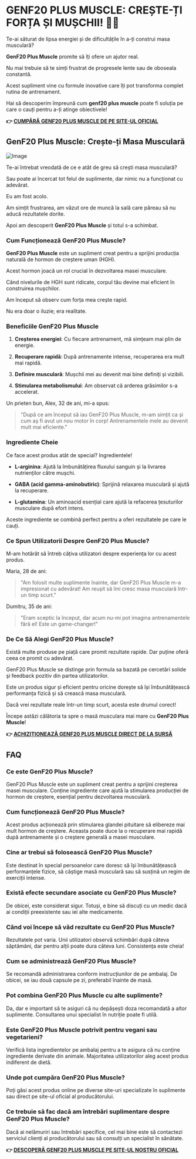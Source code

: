 # GENF20 PLUS MUSCLE: CREȘTE-ȚI FORȚA ȘI MUȘCHII! 💪🔥

Te-ai săturat de lipsa energiei și de dificultățile în a-ți construi masa musculară? 

**GenF20 Plus Muscle** promite să îți ofere un ajutor real. 

Nu mai trebuie să te simți frustrat de progresele lente sau de oboseala constantă. 

Acest supliment vine cu formule inovative care îți pot transforma complet rutina de antrenament. 

Hai să descoperim împreună cum **genf20 plus muscle** poate fi soluția pe care o cauți pentru a-ți atinge obiectivele!



**👉 [CUMPĂRĂ GENF20 PLUS MUSCLE DE PE SITE-UL OFICIAL](https://gchaffi.com/ZK7lJBZY)**

## GenF20 Plus Muscle: Crește-ți Masa Musculară

![Image](https://www2.sellhealth.com/166/genf20_muscle_2_2.jpg)

Te-ai întrebat vreodată de ce e atât de greu să crești masa musculară? 

Sau poate ai încercat tot felul de suplimente, dar nimic nu a funcționat cu adevărat. 

Eu am fost acolo. 

Am simțit frustrarea, am văzut ore de muncă la sală care păreau să nu aducă rezultatele dorite. 

Apoi am descoperit **GenF20 Plus Muscle** și totul s-a schimbat.

### Cum Funcționează GenF20 Plus Muscle?

**GenF20 Plus Muscle** este un supliment creat pentru a sprijini producția naturală de hormon de creștere uman (HGH). 

Acest hormon joacă un rol crucial în dezvoltarea masei musculare. 

Când nivelurile de HGH sunt ridicate, corpul tău devine mai eficient în construirea mușchilor.

Am început să observ cum forța mea crește rapid. 

Nu era doar o iluzie; era realitate.

### Beneficiile GenF20 Plus Muscle

1. **Creșterea energiei**: Cu fiecare antrenament, mă simțeam mai plin de energie.
   
2. **Recuperare rapidă**: După antrenamente intense, recuperarea era mult mai rapidă.
   
3. **Definire musculară**: Mușchii mei au devenit mai bine definiți și vizibili.

4. **Stimularea metabolismului**: Am observat că arderea grăsimilor s-a accelerat.

Un prieten bun, Alex, 32 de ani, mi-a spus:

> "După ce am început să iau GenF20 Plus Muscle, m-am simțit ca și cum aș fi avut un nou motor în corp! Antrenamentele mele au devenit mult mai eficiente."

### Ingrediente Cheie

Ce face acest produs atât de special? Ingredientele!

- **L-arginina**: Ajută la îmbunătățirea fluxului sanguin și la livrarea nutrienților către mușchi.
  
- **GABA (acid gamma-aminobutiric)**: Sprijină relaxarea musculară și ajută la recuperare.

- **L-glutamina**: Un aminoacid esențial care ajută la refacerea țesuturilor musculare după efort intens.

Aceste ingrediente se combină perfect pentru a oferi rezultatele pe care le cauți.

### Ce Spun Utilizatorii Despre GenF20 Plus Muscle?

M-am hotărât să întreb câțiva utilizatori despre experiența lor cu acest produs.

Maria, 28 de ani:

> "Am folosit multe suplimente înainte, dar GenF20 Plus Muscle m-a impresionat cu adevărat! Am reușit să îmi cresc masa musculară într-un timp scurt."

Dumitru, 35 de ani:

> "Eram sceptic la început, dar acum nu-mi pot imagina antrenamentele fără el! Este un game-changer!"

### De Ce Să Alegi GenF20 Plus Muscle?

Există multe produse pe piață care promit rezultate rapide. Dar puține oferă ceea ce promit cu adevărat. 

GenF20 Plus Muscle se distinge prin formula sa bazată pe cercetări solide şi feedback pozitiv din partea utilizatorilor.

Este un produs sigur și eficient pentru oricine dorește să își îmbunătățească performanța fizică și să crească masa musculară.

Dacă vrei rezultate reale într-un timp scurt, acesta este drumul corect!

Începe astăzi călătoria ta spre o masă musculara mai mare cu **GenF20 Plus Muscle**!



**👉 [ACHIZIȚIONEAZĂ GENF20 PLUS MUSCLE DIRECT DE LA SURSĂ](https://gchaffi.com/ZK7lJBZY)**

## FAQ

### Ce este GenF20 Plus Muscle?
GenF20 Plus Muscle este un supliment creat pentru a sprijini creșterea masei musculare. Conține ingrediente care ajută la stimularea producției de hormon de creștere, esențial pentru dezvoltarea musculară.

### Cum funcționează GenF20 Plus Muscle?
Acest produs acționează prin stimularea glandei pituitare să elibereze mai mult hormon de creștere. Aceasta poate duce la o recuperare mai rapidă după antrenamente și o creștere generală a masei musculare.

### Cine ar trebui să folosească GenF20 Plus Muscle?
Este destinat în special persoanelor care doresc să își îmbunătățească performanțele fizice, să câștige masă musculară sau să susțină un regim de exerciții intense.

### Există efecte secundare asociate cu GenF20 Plus Muscle?
De obicei, este considerat sigur. Totuși, e bine să discuți cu un medic dacă ai condiții preexistente sau iei alte medicamente.

### Când voi începe să văd rezultate cu GenF20 Plus Muscle?
Rezultatele pot varia. Unii utilizatori observă schimbări după câteva săptămâni, dar pentru alții poate dura câteva luni. Consistența este cheia!

### Cum se administrează GenF20 Plus Muscle?
Se recomandă administrarea conform instrucțiunilor de pe ambalaj. De obicei, se iau două capsule pe zi, preferabil înainte de masă.

### Pot combina GenF20 Plus Muscle cu alte suplimente?
Da, dar e important să te asiguri că nu depășești doza recomandată a altor suplimente. Consultarea unui specialist în nutriție poate fi utilă.

### Este GenF20 Plus Muscle potrivit pentru vegani sau vegetarieni?
Verifică lista ingredientelor pe ambalaj pentru a te asigura că nu conține ingrediente derivate din animale. Majoritatea utilizatorilor aleg acest produs indiferent de dietă.

### Unde pot cumpăra GenF20 Plus Muscle?
Poți găsi acest produs online pe diverse site-uri specializate în suplimente sau direct pe site-ul oficial al producătorului.

### Ce trebuie să fac dacă am întrebări suplimentare despre GenF20 Plus Muscle?
Dacă ai nelămuriri sau întrebări specifice, cel mai bine este să contactezi serviciul clienți al producătorului sau să consulți un specialist în sănătate.



**👉 [DESCOPERĂ GENF20 PLUS MUSCLE PE SITE-UL NOSTRU OFICIAL](https://gchaffi.com/ZK7lJBZY)**